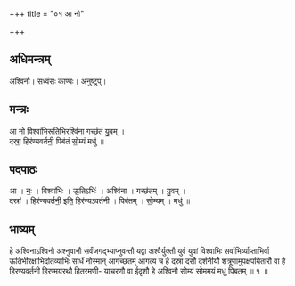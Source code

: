 +++
title = "०१ आ नो"

+++
## अधिमन्त्रम्
अश्विनौ। सध्वंसः काण्वः। अनुष्टुप्।

## मन्त्रः
आ नो॒ विश्वा॑भिरू॒तिभि॒रश्वि॑ना॒ गच्छ॑तं यु॒वम् ।  
दस्रा॒ हिर॑ण्यवर्तनी॒ पिब॑तं सो॒म्यं मधु॑ ॥

## पदपाठः
आ । नः॒ । विश्वा॑भिः । ऊ॒तिऽभिः॑ । अश्वि॑ना । गच्छ॑तम् । यु॒वम् ।  
दस्रा॑ । हिर॑ण्यवर्तनी॒ इति॒ हिर॑ण्यऽवर्तनी । पिब॑तम् । सो॒म्यम् । मधु॑ ॥

## भाष्यम्
हे अश्विनाऽश्विनौ अश्नुवानौ सर्वंजगद्भ्याप्नुवन्तौ यद्वा अश्वैर्युक्तौ युवं युवां विश्वाभिः सर्वाभिर्व्याप्ताभिर्वा ऊतिभीरक्षाभिर्दातव्याभिः सार्धं नोस्मान् आगच्छतम् आगत्य च हे दस्रा दसौ दर्शनीयौ शत्रूणामुपक्षपयितारौ वा हे हिरण्यवर्तनी हिरण्मयरथौ हितरमणी- याचरणौ वा ईदृशौ हे अश्विनौ सोम्यं सोममयं मधु पिबतम् ॥ १ ॥
